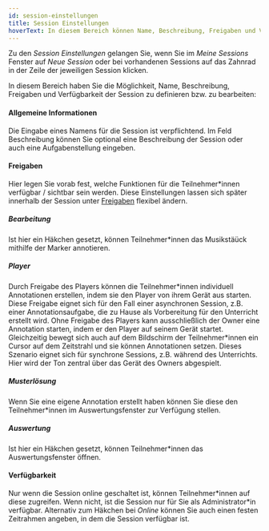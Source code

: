 ```yaml
---
id: session-einstellungen
title: Session Einstellungen
hoverText: In diesem Bereich können Name, Beschreibung, Freigaben und Verfügbarkeit der Session bearbeitet werden.
---
```


Zu den _Session Einstellungen_ gelangen Sie, wenn Sie im _Meine Sessions_ Fenster auf _Neue Session_ oder bei vorhandenen Sessions auf das Zahnrad in der Zeile der jeweiligen Session klicken.

In diesem Bereich haben Sie die Möglichkeit, Name, Beschreibung, Freigaben und Verfügbarkeit der Session zu definieren bzw. zu bearbeiten:

#### Allgemeine Informationen

Die Eingabe eines Namens für die Session ist verpflichtend. Im Feld Beschreibung können Sie optional eine Beschreibung der Session oder auch eine Aufgabenstellung eingeben.

#### Freigaben

Hier legen Sie vorab fest, welche Funktionen für die Teilnehmer\*innen verfügbar / sichtbar sein werden. Diese Einstellungen lassen sich später innerhalb der Session unter [Freigaben](/docs/terms/Freigaben.md) flexibel ändern.

##### Bearbeitung

Ist hier ein Häkchen gesetzt, können Teilnehmer\*innen das Musikstäück mithilfe der Marker annotieren.

##### Player

Durch Freigabe des Players können die Teilnehmer\*innen individuell Annotationen erstellen, indem sie den Player von ihrem Gerät aus starten. Diese Freigabe eignet sich für den Fall einer asynchronen Session, z.B. einer Annotationsaufgabe, die zu Hause als Vorbereitung für den Unterricht erstellt wird. Ohne Freigabe des Players kann ausschließlich der Owner eine Annotation starten, indem er den Player auf seinem Gerät startet. Gleichzeitig bewegt sich auch auf dem Bildschirm der Teilnehmer\*innen ein Cursor auf dem Zeitstrahl und sie können Annotationen setzen. Dieses Szenario eignet sich für synchrone Sessions, z.B. während des Unterrichts. Hier wird der Ton zentral über das Gerät des Owners abgespielt.

##### Musterlösung

Wenn Sie eine eigene Annotation erstellt haben können Sie diese den Teilnehmer\*innen im Auswertungsfenster zur Verfügung stellen.

##### Auswertung

Ist hier ein Häkchen gesetzt, können Teilnehmer\*innen das Auswertungsfenster öffnen.

#### Verfügbarkeit

Nur wenn die Session online geschaltet ist, können Teilnehmer\*innen auf diese zugreifen. Wenn nicht, ist die Session nur für Sie als Administrator\*in verfügbar. Alternativ zum Häkchen bei _Online_ können Sie auch einen festen Zeitrahmen angeben, in dem die Session verfügbar ist.
